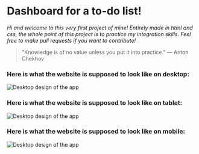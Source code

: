 # Dashboard for a to-do list!

_Hi and welcome to this very first project of mine! Entirely made in html and css, the whole point of this project is to practice my integration skills. Feel free to make pull requests if you want to contribute!_

> "Knowledge is of no value unless you put it into practice." — Anton Chekhov 


### Here is what the website is supposed to look like on desktop: 
![Desktop design of the app](https://github.com/MathCrln/todo-dashboard/blob/master/design/desktop.png)

### Here is what the website is supposed to look like on tablet: 
![Desktop design of the app](https://github.com/MathCrln/todo-dashboard/blob/master/design/tablette.png)


### Here is what the website is supposed to look like on mobile: 
![Desktop design of the app](https://github.com/MathCrln/todo-dashboard/blob/master/design/mobile.png)
